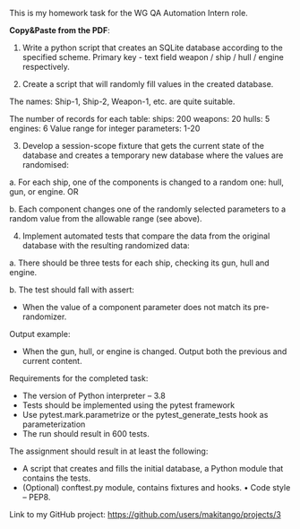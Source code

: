This is my homework task for the WG QA Automation Intern role.

**Copy&Paste from the PDF**:

1. Write a python script that creates an SQLite database according to the specified scheme.
   Primary key - text field weapon / ship / hull / engine respectively.

2. Create a script that will randomly fill values in the created database.

The names: Ship-1, Ship-2, Weapon-1, etc. are quite suitable.

The number of records for each table: ships: 200
weapons: 20
hulls: 5
engines: 6
Value range for integer parameters: 1-20

3. Develop a session-scope fixture that gets the current state of the database and creates a temporary new database where the values are randomised:

a. For each ship, one of the components is changed to a random one: hull, gun, or engine. OR

b. Each component changes one of the randomly selected parameters to a random value from the allowable range (see above).

4. Implement automated tests that compare the data from the original database with the resulting randomized data:

a. There should be three tests for each ship, checking its gun, hull and engine.

b. The test should fall with assert:

- When the value of a component parameter does not match its pre-randomizer.

Output example:

- When the gun, hull, or engine is changed. Output both the previous and current content.

Requirements for the completed task:

- The version of Python interpreter – 3.8
- Tests should be implemented using the pytest framework
- Use pytest.mark.parametrize or the pytest_generate_tests hook as parameterization
- The run should result in 600 tests.

The assignment should result in at least the following:

- A script that creates and fills the initial database, a Python module that contains the tests.
- (Optional) conftest.py module, contains fixtures and hooks. • Code style – PEP8.

Link to my GitHub project: https://github.com/users/makitango/projects/3
